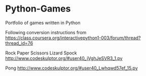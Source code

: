 # Python-Games
Portfolio of games written in Python

Following conversion instructions from
https://class.coursera.org/interactivepython1-003/forum/thread?thread_id=76

Rock Paper Scissors Lizard Spock
http://www.codeskulptor.org/#user40_jVghJeSVR3_1.py

Pong
http://www.codeskulptor.org/#user40_Lwhqwd57ef_15.py
